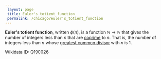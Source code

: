 ```yaml
---
 layout: page
 title: Euler's totient function
 permalink: /chicago/euler's_totient_function
---
```

**Euler's totient function**, written $\phi(n)$, is a function $\mathbb N\to\mathbb N$ that gives the number of integers less than $n$ that are [coprime](https://defsmath.github.io/DefsMath/coprime) to $n$. That is, the number of integers less than $n$ whose [greatest common divisor](https://defsmath.github.io/DefsMath/greatest_common_divisor) with $n$ is 1.

Wikidata ID: [Q190026](https://www.wikidata.org/wiki/Q190026)